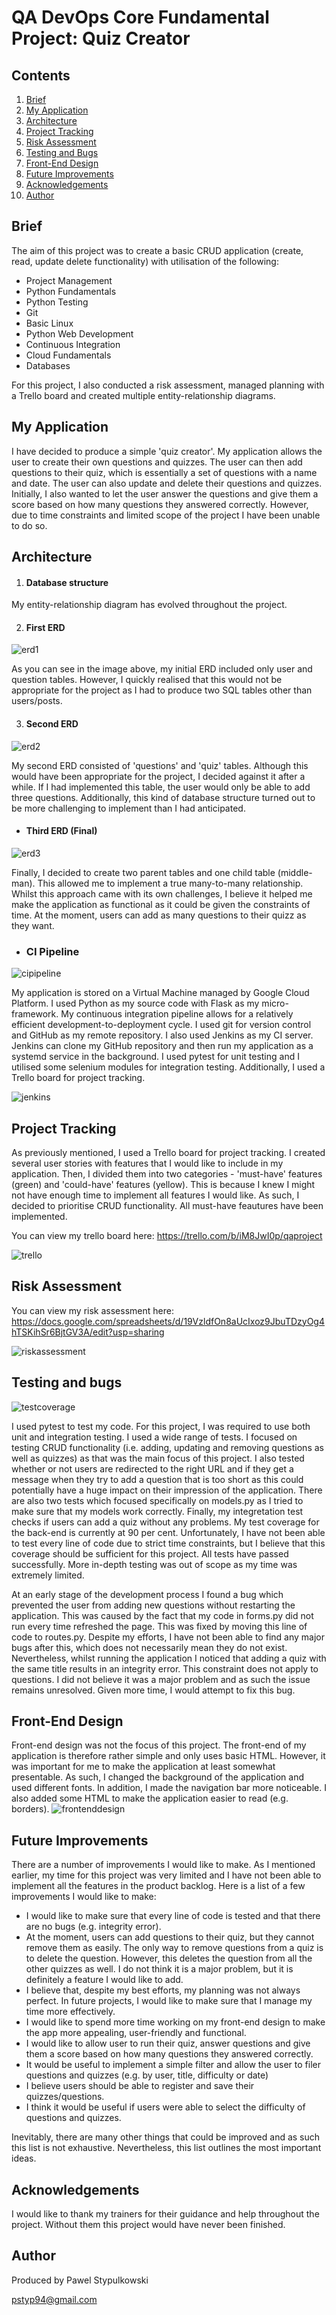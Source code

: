 # QA DevOps Core Fundamental Project: Quiz Creator


## Contents
1. [Brief](#brief)
2. [My Application](#my-application)
3. [Architecture](#architecture)
4. [Project Tracking](#project-tracking)
5. [Risk Assessment](#risk-assessment)
6. [Testing and Bugs](#testing-and-bugs)
7. [Front-End Design](#front-end-design)
8. [Future Improvements](#future-improvements)
9. [Acknowledgements](#acknowledgements)
10. [Author](#author)



## Brief
The aim of this project was to create a basic CRUD application (create, read, update delete functionality) with utilisation of the following:
* Project Management
* Python Fundamentals
* Python Testing
* Git
* Basic Linux
* Python Web Development
* Continuous Integration
* Cloud Fundamentals
* Databases

For this project, I also conducted a risk assessment, managed planning with a Trello board and created multiple entity-relationship diagrams.  

## My Application

I have decided to produce a simple 'quiz creator'. My application allows the user to create their own questions and quizzes. The user can then add questions to their quiz, which is essentially a set of questions with a name and date. The user can also update and delete their questions and quizzes. Initially, I also wanted to let the user answer the questions and give them a score based on how many questions they answered correctly. However, due to time constraints and limited scope of the project I have been unable to do so. 

## Architecture

1. #### Database structure

My entity-relationship diagram has evolved throughout the project. 

2. #### First ERD

![erd1](https://github.com/pstyp/images/blob/master/Erd1.png)

As you can see in the image above, my initial ERD included only user and question tables. However, I quickly realised that this would not be appropriate for the project as I had to produce two SQL tables other than users/posts. 

3. #### Second ERD

![erd2](https://github.com/pstyp/images/blob/master/Erd2.png)

My second ERD consisted of 'questions' and 'quiz' tables. Although this would have been appropriate for the project, I decided against it after a while. If I had implemented this table, the user would only be able to add three questions. Additionally, this kind of database structure turned out to be more challenging to implement than I had anticipated. 

* #### Third ERD (Final)

![erd3](https://github.com/pstyp/images/blob/master/Erd3.png)

Finally, I decided to create two parent tables and one child table (middle-man). This allowed me to implement a true many-to-many relationship. Whilst this approach came with its own challenges, I believe it helped me make the application as functional as it could be given the constraints of time. At the moment, users can add as many questions to their quizz as they want. 

* ### CI Pipeline

![cipipeline](https://github.com/pstyp/images/blob/master/CI%20pipeline.png)

My application is stored on a Virtual Machine managed by Google Cloud Platform. I used Python as my source code with Flask as my micro-framework. My continuous integration pipeline allows for a relatively efficient development-to-deployment cycle. I used git for version control and GitHub as my remote repository. I also used Jenkins as my CI server. Jenkins can clone my GitHub repository and then run my application as a systemd service in the background. I used pytest for unit testing and I utilised some selenium modules for integration testing. Additionally, I used a Trello board for project tracking.

![jenkins](https://github.com/pstyp/images/blob/master/jenkins.png)

## Project Tracking

As previously mentioned, I used a Trello board for project tracking. I created several user stories with features that I would like to include in my application. Then, I divided them into two categories - 'must-have' features (green) and 'could-have' features (yellow). This is because I knew I might not have enough time to implement all features I would like. As such, I decided to prioritise CRUD functionality. All must-have feautures have been implemented. 

You can view my trello board here: https://trello.com/b/iM8JwI0p/qaproject

![trello](https://github.com/pstyp/images/blob/master/Trello.png)

## Risk Assessment

You can view my risk assessment here: https://docs.google.com/spreadsheets/d/19VzldfOn8aUcIxoz9JbuTDzyOg4hTSKihSr6BjtGV3A/edit?usp=sharing

![riskassessment](https://github.com/pstyp/images/blob/master/Risk_assessment.png)


## Testing and bugs

![testcoverage](https://github.com/pstyp/images/blob/master/test_coverage.png)

I used pytest to test my code. For this project, I was required to use both unit and integration testing. I used a wide range of tests. I focused on testing CRUD functionality (i.e. adding, updating and removing questions as well as quizzes) as that was the main focus of this project. I also tested whether or not users are redirected to the right URL and if they get a message when they try to add a question that is too short as this could potentially have a huge impact on their impression of the application. There are also two tests which focused specifically on models.py as I tried to make sure that my models work correctly. Finally, my integretation test checks if users can add a quiz without any problems. My test coverage for the back-end is currently at 90 per cent. Unfortunately, I have not been able to test every line of code due to strict time constraints, but I believe that this coverage should be sufficient for this project. All tests have passed successfully. More in-depth testing was out of scope as my time was extremely limited. 

At an early stage of the development process I found a bug which prevented the user from adding new questions without restarting the application. This was caused by the fact that my code in forms.py did not run every time refreshed the page. This was fixed by moving this line of code to routes.py. Despite my efforts, I have not been able to find any major bugs after this, which does not necessarily mean they do not exist. Nevertheless, whilst running the application I noticed that adding a quiz with the same title results in an integrity error. This constraint does not apply to questions. I did not believe it was a major problem and as such the issue remains unresolved. Given more time, I would attempt to fix this bug. 

## Front-End Design

Front-end design was not the focus of this project. The front-end of my application is therefore rather simple and only uses basic HTML. However, it was important for me to make the application at least somewhat presentable. As such, I changed the background of the application and used different fonts. In addition, I made the navigation bar more noticeable. I also added some HTML to make the application easier to read (e.g. borders). 
![frontenddesign](https://github.com/pstyp/images/blob/master/frontend.png)

## Future Improvements

There are a number of improvements I would like to make. As I mentioned earlier, my time for this project was very limited and I have not been able to implement all the features in the product backlog. Here is a list of a few improvements I would like to make:
* I would like to make sure that every line of code is tested and that there are no bugs (e.g. integrity error).
* At the moment, users can add questions to their quiz, but they cannot remove them as easily. The only way to remove questions from a quiz is to delete the question. However, this deletes the question from all the other quizzes as well. I do not think it is a major problem, but it is definitely a feature I would like to add.
* I believe that, despite my best efforts, my planning was not always perfect. In future projects, I would like to make sure that I manage my time more effectively. 
* I would like to spend more time working on my front-end design to make the app more appealing, user-friendly and functional. 
* I would like to allow user to run their quiz, answer questions and give them a score based on how many questions they answered correctly. 
* It would be useful to implement a simple filter and allow the user to filer questions and quizzes (e.g. by user, title, difficulty or date)
* I believe users should be able to register and save their quizzes/questions.
* I think it would be useful if users were able to select the difficulty of questions and quizzes. 

Inevitably, there are many other things that could be improved and as such this list is not exhaustive. Nevertheless, this list outlines the most important ideas.  

## Acknowledgements

I would like to thank my trainers for their guidance and help throughout the project. Without them this project would have never been finished. 

## Author

Produced by Pawel Stypulkowski

pstyp94@gmail.com
